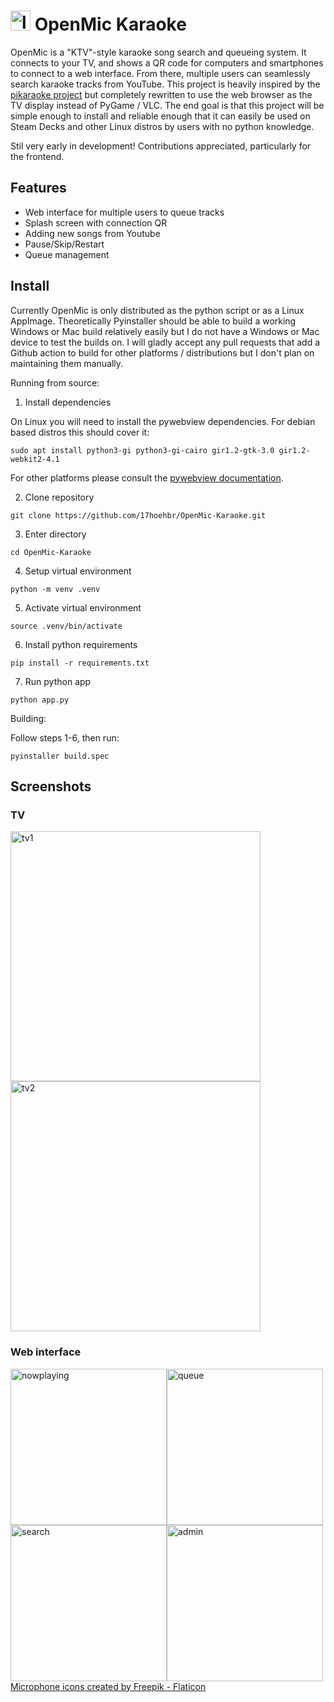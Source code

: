 # <img width="32" alt="logo" src="https://github.com/17hoehbr/OpenMic-Karaoke/blob/main/static/icons/logo.png"> OpenMic Karaoke

OpenMic is a "KTV"-style karaoke song search and queueing system. It connects to your TV, and shows a QR code for computers and smartphones to connect to a web interface. From there, multiple users can seamlessly search karaoke tracks from YouTube. This project is heavily inspired by the [pikaraoke project](https://github.com/vicwomg/pikaraoke) but completely rewritten to use the web browser as the TV display instead of PyGame / VLC. The end goal is that this project will be simple enough to install and reliable enough that it can easily be used on Steam Decks and other Linux distros by users with no python knowledge.

Stil very early in development! Contributions appreciated, particularly for the frontend.

## Features

- Web interface for multiple users to queue tracks
- Splash screen with connection QR
- Adding new songs from Youtube
- Pause/Skip/Restart
- Queue management

## Install

Currently OpenMic is only distributed as the python script or as a Linux AppImage. Theoretically Pyinstaller should be able to build a working Windows or Mac build relatively easily but I do not have a Windows or Mac device to test the builds on. I will gladly accept any pull requests that add a Github action to build for other platforms / distributions but I don't plan on maintaining them manually.

Running from source:
1. Install dependencies

On Linux you will need to install the pywebview dependencies. For debian based distros this should cover it:
```
sudo apt install python3-gi python3-gi-cairo gir1.2-gtk-3.0 gir1.2-webkit2-4.1
```

For other platforms please consult the [pywebview documentation](https://pywebview.flowrl.com/guide/installation.html#dependencies).

2. Clone repository
```
git clone https://github.com/17hoehbr/OpenMic-Karaoke.git
```

3. Enter directory
```
cd OpenMic-Karaoke
```

4. Setup virtual environment
```
python -m venv .venv
```

5. Activate virtual environment
```
source .venv/bin/activate
```

6. Install python requirements
```
pip install -r requirements.txt
```

7. Run python app
```
python app.py
```

Building:

Follow steps 1-6, then run:
```
pyinstaller build.spec
```

## Screenshots

### TV

<p float="left">

  <img width="400" alt="tv1" src="https://github.com/17hoehbr/OpenMic-Karaoke/assets/1351017/009f6287-6610-4aff-afc5-e5b9f42a6148">
  <img width="400" alt="tv2" src="https://github.com/17hoehbr/OpenMic-Karaoke/assets/1351017/aac68a30-edc6-4bc1-8764-df497eb6b3da">

### Web interface

<p float="left">
<img width="250" style="float:left" alt="nowplaying" src="https://github.com/17hoehbr/OpenMic-Karaoke/assets/1351017/a1f0b2de-9ddd-4e83-8cbb-2e0ece32f259">
<img width="250" style="float:left" alt="queue" src="https://github.com/17hoehbr/OpenMic-Karaoke/assets/1351017/764b2096-6d60-41b9-923c-3f83c433110a">
<img width="250" style="float:left" alt="search" src="https://github.com/17hoehbr/OpenMic-Karaoke/assets/1351017/fcdbc19e-ec0f-4722-908a-cfc1b9bf4a04">
<img width="250" style="float:left" alt="admin" src="https://github.com/17hoehbr/OpenMic-Karaoke/assets/1351017/304af1f6-085c-4386-9bcf-9fbbdfc838d0">

<a href="https://www.flaticon.com/free-icons/microphone" title="microphone icons">Microphone icons created by Freepik - Flaticon</a>
